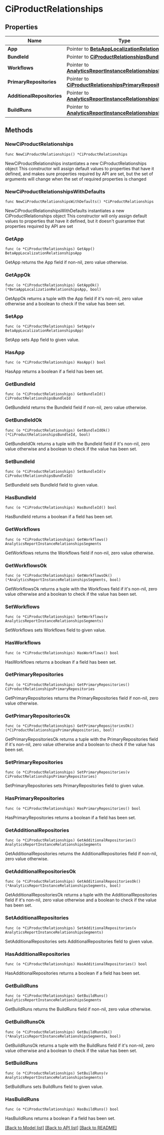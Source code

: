 # CiProductRelationships

## Properties

Name | Type | Description | Notes
------------ | ------------- | ------------- | -------------
**App** | Pointer to [**BetaAppLocalizationRelationshipsApp**](BetaAppLocalizationRelationshipsApp.md) |  | [optional] 
**BundleId** | Pointer to [**CiProductRelationshipsBundleId**](CiProductRelationshipsBundleId.md) |  | [optional] 
**Workflows** | Pointer to [**AnalyticsReportInstanceRelationshipsSegments**](AnalyticsReportInstanceRelationshipsSegments.md) |  | [optional] 
**PrimaryRepositories** | Pointer to [**CiProductRelationshipsPrimaryRepositories**](CiProductRelationshipsPrimaryRepositories.md) |  | [optional] 
**AdditionalRepositories** | Pointer to [**AnalyticsReportInstanceRelationshipsSegments**](AnalyticsReportInstanceRelationshipsSegments.md) |  | [optional] 
**BuildRuns** | Pointer to [**AnalyticsReportInstanceRelationshipsSegments**](AnalyticsReportInstanceRelationshipsSegments.md) |  | [optional] 

## Methods

### NewCiProductRelationships

`func NewCiProductRelationships() *CiProductRelationships`

NewCiProductRelationships instantiates a new CiProductRelationships object
This constructor will assign default values to properties that have it defined,
and makes sure properties required by API are set, but the set of arguments
will change when the set of required properties is changed

### NewCiProductRelationshipsWithDefaults

`func NewCiProductRelationshipsWithDefaults() *CiProductRelationships`

NewCiProductRelationshipsWithDefaults instantiates a new CiProductRelationships object
This constructor will only assign default values to properties that have it defined,
but it doesn't guarantee that properties required by API are set

### GetApp

`func (o *CiProductRelationships) GetApp() BetaAppLocalizationRelationshipsApp`

GetApp returns the App field if non-nil, zero value otherwise.

### GetAppOk

`func (o *CiProductRelationships) GetAppOk() (*BetaAppLocalizationRelationshipsApp, bool)`

GetAppOk returns a tuple with the App field if it's non-nil, zero value otherwise
and a boolean to check if the value has been set.

### SetApp

`func (o *CiProductRelationships) SetApp(v BetaAppLocalizationRelationshipsApp)`

SetApp sets App field to given value.

### HasApp

`func (o *CiProductRelationships) HasApp() bool`

HasApp returns a boolean if a field has been set.

### GetBundleId

`func (o *CiProductRelationships) GetBundleId() CiProductRelationshipsBundleId`

GetBundleId returns the BundleId field if non-nil, zero value otherwise.

### GetBundleIdOk

`func (o *CiProductRelationships) GetBundleIdOk() (*CiProductRelationshipsBundleId, bool)`

GetBundleIdOk returns a tuple with the BundleId field if it's non-nil, zero value otherwise
and a boolean to check if the value has been set.

### SetBundleId

`func (o *CiProductRelationships) SetBundleId(v CiProductRelationshipsBundleId)`

SetBundleId sets BundleId field to given value.

### HasBundleId

`func (o *CiProductRelationships) HasBundleId() bool`

HasBundleId returns a boolean if a field has been set.

### GetWorkflows

`func (o *CiProductRelationships) GetWorkflows() AnalyticsReportInstanceRelationshipsSegments`

GetWorkflows returns the Workflows field if non-nil, zero value otherwise.

### GetWorkflowsOk

`func (o *CiProductRelationships) GetWorkflowsOk() (*AnalyticsReportInstanceRelationshipsSegments, bool)`

GetWorkflowsOk returns a tuple with the Workflows field if it's non-nil, zero value otherwise
and a boolean to check if the value has been set.

### SetWorkflows

`func (o *CiProductRelationships) SetWorkflows(v AnalyticsReportInstanceRelationshipsSegments)`

SetWorkflows sets Workflows field to given value.

### HasWorkflows

`func (o *CiProductRelationships) HasWorkflows() bool`

HasWorkflows returns a boolean if a field has been set.

### GetPrimaryRepositories

`func (o *CiProductRelationships) GetPrimaryRepositories() CiProductRelationshipsPrimaryRepositories`

GetPrimaryRepositories returns the PrimaryRepositories field if non-nil, zero value otherwise.

### GetPrimaryRepositoriesOk

`func (o *CiProductRelationships) GetPrimaryRepositoriesOk() (*CiProductRelationshipsPrimaryRepositories, bool)`

GetPrimaryRepositoriesOk returns a tuple with the PrimaryRepositories field if it's non-nil, zero value otherwise
and a boolean to check if the value has been set.

### SetPrimaryRepositories

`func (o *CiProductRelationships) SetPrimaryRepositories(v CiProductRelationshipsPrimaryRepositories)`

SetPrimaryRepositories sets PrimaryRepositories field to given value.

### HasPrimaryRepositories

`func (o *CiProductRelationships) HasPrimaryRepositories() bool`

HasPrimaryRepositories returns a boolean if a field has been set.

### GetAdditionalRepositories

`func (o *CiProductRelationships) GetAdditionalRepositories() AnalyticsReportInstanceRelationshipsSegments`

GetAdditionalRepositories returns the AdditionalRepositories field if non-nil, zero value otherwise.

### GetAdditionalRepositoriesOk

`func (o *CiProductRelationships) GetAdditionalRepositoriesOk() (*AnalyticsReportInstanceRelationshipsSegments, bool)`

GetAdditionalRepositoriesOk returns a tuple with the AdditionalRepositories field if it's non-nil, zero value otherwise
and a boolean to check if the value has been set.

### SetAdditionalRepositories

`func (o *CiProductRelationships) SetAdditionalRepositories(v AnalyticsReportInstanceRelationshipsSegments)`

SetAdditionalRepositories sets AdditionalRepositories field to given value.

### HasAdditionalRepositories

`func (o *CiProductRelationships) HasAdditionalRepositories() bool`

HasAdditionalRepositories returns a boolean if a field has been set.

### GetBuildRuns

`func (o *CiProductRelationships) GetBuildRuns() AnalyticsReportInstanceRelationshipsSegments`

GetBuildRuns returns the BuildRuns field if non-nil, zero value otherwise.

### GetBuildRunsOk

`func (o *CiProductRelationships) GetBuildRunsOk() (*AnalyticsReportInstanceRelationshipsSegments, bool)`

GetBuildRunsOk returns a tuple with the BuildRuns field if it's non-nil, zero value otherwise
and a boolean to check if the value has been set.

### SetBuildRuns

`func (o *CiProductRelationships) SetBuildRuns(v AnalyticsReportInstanceRelationshipsSegments)`

SetBuildRuns sets BuildRuns field to given value.

### HasBuildRuns

`func (o *CiProductRelationships) HasBuildRuns() bool`

HasBuildRuns returns a boolean if a field has been set.


[[Back to Model list]](../README.md#documentation-for-models) [[Back to API list]](../README.md#documentation-for-api-endpoints) [[Back to README]](../README.md)


